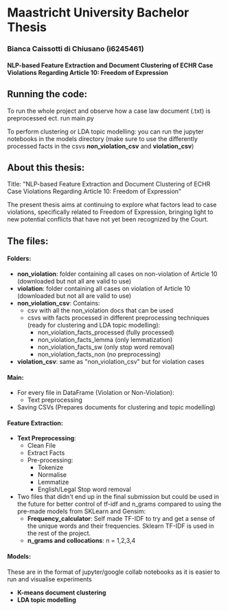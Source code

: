 # Maastricht University Bachelor Thesis
### Bianca Caissotti di Chiusano (i6245461)
#### NLP-based Feature Extraction and Document Clustering of ECHR Case Violations Regarding Article 10: Freedom of Expression
## Running the code:
To run the whole project and observe how a case law document (.txt) is preprocessed ect. run main.py

To perform clustering or LDA topic modelling: you can run the jupyter notebooks in the models directory (make sure to use the differently processed facts in the csvs **non_violation_csv** and **violation_csv**) 

## About this thesis:
Title: "NLP-based Feature Extraction and Document Clustering of ECHR Case Violations Regarding Article 10: Freedom of Expression"

The present thesis aims at continuing to explore what factors lead to case violations, specifically related to Freedom of Expression, bringing light to new potential conflicts that have not yet been recognized by the Court.

## The files:

#### Folders:
- **non_violation**: folder containing all cases on non-violation of Article 10 (downloaded but not all are valid to use)
- **violation**: folder containing all cases on violation of Article 10 (downloaded but not all are valid to use)
- **non_violation_csv**: Contains:
  - csv with all the non_violation docs that can be used
  - csvs with facts processed in different preprocessing techniques (ready for clustering and LDA topic modelling):
    - non_violation_facts_processed (fully processed)
    - non_violation_facts_lemma (only lemmatization)
    - non_violation_facts_sw (only stop word removal)
    - non_violation_facts_non (no preprocessing)
- **violation_csv**: same as "non_violation_csv" but for violation cases
#### Main: 
  - For every file in DataFrame (Violation or Non-Violation):
    - Text preprocessing
  - Saving CSVs (Prepares documents for clustering and topic modelling)
#### Feature Extraction:
- **Text Preprocessing**:
  - Clean File
  - Extract Facts
  - Pre-processing:
    - Tokenize
    - Normalise
    - Lemmatize
    - English/Legal Stop word removal
- Two files that didn't end up in the final submission but could be used in the future for better control of tf-idf and n_grams compared to using the pre-made models from SKLearn and Gensim:
  - **Frequency_calculator**: Self made TF-IDF to try and get a sense of the unique words and their frequencies. Sklearn TF-IDF is used in the rest of the project.
  - **n_grams and collocations**: n = 1,2,3,4
#### Models:
  These are in the format of jupyter/google collab notebooks as it is easier to run and visualise experiments
- **K-means document clustering**
- **LDA topic modelling**




